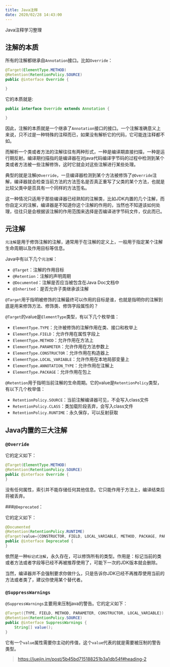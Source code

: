 ```yaml
---
title: Java注释
date: 2020/02/28 14:43:00
---
```


Java注释学习整理


<!-- more -->


## 注解的本质

所有的注解都继承自`Annotation`接口。比如`Override`：

```java
@Target(ElementType.METHOD)
@Retention(RetentionPolicy.SOURCE)
public @interface Override {

}
```

它的本质就是:

```java
public interface Override extends Annotation {

}
```

因此，注解的本质就是一个继承了`Annotation`接口的接口。一个注解准确意义上来说，只不过是一种特殊的注释而已，如果没有解析它的代码，它可能连注释都不如。

而解析一个类或者方法的注解往往有两种形式，一种是编译期直接扫描，一种是运行期反射。编译期扫描指的是编译器在对java代码编译字节码的过程中检测到某个类或者方法被一些注解修饰，这时它就会对这些注解进行某些处理。

典型的就是注解`@Override`，一旦编译器检测到某个方法被修饰了`@Override`注解，编译器就会检查当前方法的方法签名是否真正重写了父类的某个方法，也就是比较父类中是否具有一个同样的方法签名。

这一种情况只适用于那些编译器已经熟知的注解类，比如JDK内置的几个注解，而你自定义的注解，编译器是不知道你这个注解的作用的，当然也不知道该如何处理，往往只是会根据该注解的作用范围来选择是否编译进字节码文件，仅此而已。


## 元注解

`元注解`是用于修饰注解的注解，通常用于在注解的定义上，一般用于指定某个注解生命周期以及作用目标等信息。

Java中有以下几个`元注解`：

- `@Target`：注解的作用目标
- `@Retention`：注解的声明周期
- `@Documented`：注解是否应当被包含在Java Doc文档中
- `@Inherited`：是否允许子类继承该注解

`@Target`用于指明被修饰的注解最终可以作用的目标是谁，也就是指明你的注解到底是用来修饰方法、修饰类、修饰字段属性的？

`@Target`的value是`ElementType`类型，有以下几个枚举值：

- `ElementType.TYPE`：允许被修饰的注解作用在类、接口和枚举上
- `ElementType.FIELD`：允许作用在属性字段上
- `ElementType.METHOD`：允许作用在方法上
- `ElementType.PARAMETER`：允许作用在方法参数上
- `ElementType.CONSTRUCTOR`：允许作用在构造器上
- `ElementType.LOCAL_VARIABLE`：允许作用在本地局部变量上
- `ElementType.ANNOTATION_TYPE`：允许作用在注解上
- `ElementType.PACKAGE`：允许作用在包上

`@Retention`用于指明当前注解的生命周期。它的value是`RetentionPolicy`类型，有以下几个枚举值：

- `RetentionPolicy.SOURCE`：当前注解编译器可见，不会写入class文件
- `RetentionPolicy.CLASS`：类加载阶段丢弃，会写入class文件
- `RetentionPolicy.RUNTIME`：永久保存，可以反射获取

## Java内置的三大注解

### `@Override`

它的定义如下：

```java
@Target(ElementType.METHOD)
@Retention(RetentionPolicy.SOURCE)
public @interface Override {
}
```

没有任何属性，索引并不能存储任何其他信息。它只能作用于方法上，编译结束后将被丢弃。

###`@Deprecated`：

它的定义如下：

```java
@Documented
@Retention(RetentionPolicy.RUNTIME)
@Target(value={CONSTRUCTOR, FIELD, LOCAL_VARIABLE, METHOD, PACKAGE, PARAMETER, TYPE})
public @interface Deprecated {
}
```

依然是一种`标记式注解`，永久存在，可以修饰所有的类型。作用是：标记当前的类或者方法或者字段等已经不再被推荐使用了，可能下一次的JDK版本就会删除。

当然，编译器并不会强制要求你做什么，只是告诉你JDK已经不再推荐使用当前的方法或者类了，建议你使用某个替代者。

### `@SuppressWarnings`

`@SuppressWarnings`主要用来压制java的警告。它的定义如下：

```java
@Target({TYPE, FIELD, METHOD, PARAMETER, CONSTRUCTOR, LOCAL_VARIABLE})
@Retention(RetentionPolicy.SOURCE)
public @interface SuppressWarnings {
    String[] value();
}
```

它有一个`value`属性需要你主动的传值，这个`value`代表的就是需要被压制的警告类型。













































> https://juejin.im/post/5b45bd715188251b3a1db54f#heading-2